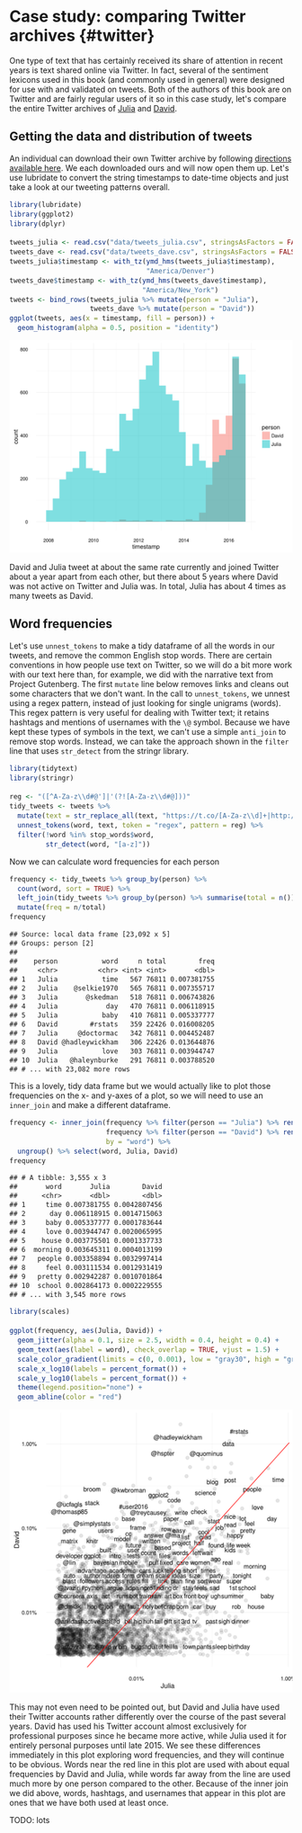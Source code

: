 # Case study: comparing Twitter archives {#twitter}



One type of text that has certainly received its share of attention in recent years is text shared online via Twitter. In fact, several of the sentiment lexicons used in this book (and commonly used in general) were designed for use with and validated on tweets. Both of the authors of this book are on Twitter and are fairly regular users of it so in this case study, let's compare the entire Twitter archives of [Julia](https://twitter.com/juliasilge) and [David](https://twitter.com/drob).

## Getting the data and distribution of tweets

An individual can download their own Twitter archive by following [directions available here](https://support.twitter.com/articles/20170160). We each downloaded ours and will now open them up. Let's use lubridate to convert the string timestamps to date-time objects and just take a look at our tweeting patterns overall.


```r
library(lubridate)
library(ggplot2)
library(dplyr)

tweets_julia <- read.csv("data/tweets_julia.csv", stringsAsFactors = FALSE)
tweets_dave <- read.csv("data/tweets_dave.csv", stringsAsFactors = FALSE)
tweets_julia$timestamp <- with_tz(ymd_hms(tweets_julia$timestamp), 
                                  "America/Denver")
tweets_dave$timestamp <- with_tz(ymd_hms(tweets_dave$timestamp), 
                                 "America/New_York")
tweets <- bind_rows(tweets_julia %>% mutate(person = "Julia"),
                    tweets_dave %>% mutate(person = "David"))
ggplot(tweets, aes(x = timestamp, fill = person)) +
  geom_histogram(alpha = 0.5, position = "identity")
```

<img src="08-tweet-archives_files/figure-html/setup-1.png" width="768" />

David and Julia tweet at about the same rate currently and joined Twitter about a year apart from each other, but there about 5 years where David was not active on Twitter and Julia was. In total, Julia has about 4 times as many tweets as David.

## Word frequencies

Let's use `unnest_tokens` to make a tidy dataframe of all the words in our tweets, and remove the common English stop words. There are certain conventions in how people use text on Twitter, so we will do a bit more work with our text here than, for example, we did with the narrative text from Project Gutenberg. The first `mutate` line below removes links and cleans out some characters that we don't want. In the call to `unnest_tokens`, we unnest using a regex pattern, instead of just looking for single unigrams (words). This regex pattern is very useful for dealing with Twitter text; it retains hashtags and mentions of usernames with the `\@` symbol. Because we have kept these types of symbols in the text, we can't use a simple `anti_join` to remove stop words. Instead, we can take the approach shown in the `filter` line that uses `str_detect` from the stringr library.


```r
library(tidytext)
library(stringr)

reg <- "([^A-Za-z\\d#@']|'(?![A-Za-z\\d#@]))"
tidy_tweets <- tweets %>% 
  mutate(text = str_replace_all(text, "https://t.co/[A-Za-z\\d]+|http://[A-Za-z\\d]+|&amp;|&lt;|&gt;|RT", "")) %>%
  unnest_tokens(word, text, token = "regex", pattern = reg) %>%
  filter(!word %in% stop_words$word,
         str_detect(word, "[a-z]"))
```

Now we can calculate word frequencies for each person


```r
frequency <- tidy_tweets %>% group_by(person) %>% 
  count(word, sort = TRUE) %>% 
  left_join(tidy_tweets %>% group_by(person) %>% summarise(total = n())) %>%
  mutate(freq = n/total)
frequency
```

```
## Source: local data frame [23,092 x 5]
## Groups: person [2]
## 
##    person           word     n total        freq
##     <chr>          <chr> <int> <int>       <dbl>
## 1   Julia           time   567 76811 0.007381755
## 2   Julia    @selkie1970   565 76811 0.007355717
## 3   Julia       @skedman   518 76811 0.006743826
## 4   Julia            day   470 76811 0.006118915
## 5   Julia           baby   410 76811 0.005337777
## 6   David        #rstats   359 22426 0.016008205
## 7   Julia     @doctormac   342 76811 0.004452487
## 8   David @hadleywickham   306 22426 0.013644876
## 9   Julia           love   303 76811 0.003944747
## 10  Julia   @haleynburke   291 76811 0.003788520
## # ... with 23,082 more rows
```

This is a lovely, tidy data frame but we would actually like to plot those frequencies on the x- and y-axes of a plot, so we will need to use an `inner_join` and make a different dataframe.


```r
frequency <- inner_join(frequency %>% filter(person == "Julia") %>% rename(Julia = freq),
                        frequency %>% filter(person == "David") %>% rename(David = freq),
                        by = "word") %>% 
  ungroup() %>% select(word, Julia, David)
frequency
```

```
## # A tibble: 3,555 x 3
##       word       Julia        David
##      <chr>       <dbl>        <dbl>
## 1     time 0.007381755 0.0042807456
## 2      day 0.006118915 0.0014715063
## 3     baby 0.005337777 0.0001783644
## 4     love 0.003944747 0.0020065995
## 5    house 0.003775501 0.0001337733
## 6  morning 0.003645311 0.0004013199
## 7   people 0.003358894 0.0032997414
## 8     feel 0.003111534 0.0012931419
## 9   pretty 0.002942287 0.0010701864
## 10  school 0.002864173 0.0002229555
## # ... with 3,545 more rows
```

```r
library(scales)

ggplot(frequency, aes(Julia, David)) +
  geom_jitter(alpha = 0.1, size = 2.5, width = 0.4, height = 0.4) +
  geom_text(aes(label = word), check_overlap = TRUE, vjust = 1.5) +
  scale_color_gradient(limits = c(0, 0.001), low = "gray30", high = "gray75") +
  scale_x_log10(labels = percent_format()) +
  scale_y_log10(labels = percent_format()) +
  theme(legend.position="none") +
  geom_abline(color = "red")
```

<img src="08-tweet-archives_files/figure-html/spread-1.png" width="672" />


This may not even need to be pointed out, but David and Julia have used their Twitter accounts rather differently over the course of the past several years. David has used his Twitter account almost exclusively for professional purposes since he became more active, while Julia used it for entirely personal purposes until late 2015. We see these differences immediately in this plot exploring word frequencies, and they will continue to be obvious. Words near the red line in this plot are used with about equal frequencies by David and Julia, while words far away from the line are used much more by one person compared to the other. Because of the inner join we did above, words, hashtags, and usernames that appear in this plot are ones that we have both used at least once.


TODO: lots
